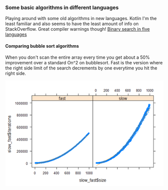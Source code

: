 ### Some basic algorithms in different languages
Playing around with some old algorithms in new languages. Kotlin I'm the least familiar and also seems to have the least amount of info on StackOverflow. Great compiler warnings though!
[Binary search in five languages](/arraysandbinarysearch)
#### Comparing bubble sort algorithms
When you don't scan the entire array every time you get about a 50% improvement over a standard On^2 on bubblesort. Fast is the version where the right side limit of the search decrements by one everytime you hit the right side. 

![Alt text](sorts/bubblesort/combined2.png?raw=true "Optional Title")

